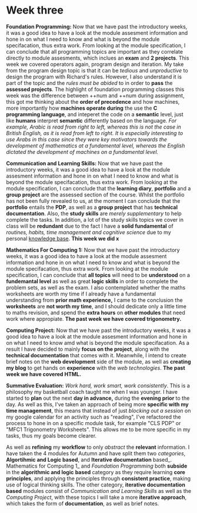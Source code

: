 # Week three

**Foundation Programming:** Now that we have past the introductory weeks, it was a good idea to have a look at the module assesment information and hone in on what I need to know and what is beyond the module specifacation, thus extra work. From looking at the module specification, I can conclude that all programming topics are important as they correlate directly to module assesments, which inclues an **exam** and **2 projects**. This week we covered operators again, program design and iteration. My take from the program design topic is that it can be _tedious_ and _unproductive_ to design the program with Richard's rules. However, I also understand it is part of the topic and the _rules must be abided_ to in order to **pass** the **assessed projects**. The highlight of foundation programming classes this week was the difference between ++num and ++num during assignment, this got me thinking about the **order of precedence** and how machines, more importantly how **machines operate during** the use the **C programming language**, and inteperet the code on a **semantic** level, just like **humans** interpret **semantic** differently based on the language. _For example, Arabic is read from right to left, whereas this is not the case in British English, as it is read from left to right. It is especially interesting to use Arabs in this case since they were key motivators towards the development of mathematics at a fundamental level, whereas the English dictated the development of machines on a fundamental level._

**Communication and Learning Skills:** Now that we have past the introductory weeks, it was a good idea to have a look at the module assesment information and hone in on what I need to know and what is beyond the module specifacation, thus extra work. From looking at the module specification, I can conclude that the **learning diary**, **portfolio** and a **group project** are the assessed section of the course. Whilst the portfolio has not been fully revealed to us, at the moment I can conclude that the **portfolio** entails the **PDP**, as well as a **group project** that has **technical documentation**. Also, the **study skills** are _merely supplementary_ to help complete the tasks. In addition, a lot of the study skills topics we cover in class will be **redundant** due to the fact I have a **solid fundamental** of _routines, habits, time management and cognitive science_ due to my personal [knowledge base](https://app.gitbook.com/@adnanquisar/s/wiki/categories-of-life). **This week we did x**

**Mathematics For Computing 1:** Now that we have past the introductory weeks, it was a good idea to have a look at the module assesment information and hone in on what I need to know and what is beyond the module specifacation, thus extra work. From looking at the module specification, I can conclude that **all topics** will need to be **understood** on a **fundemantal level** as well as great **logic skills** in order to complete the problem sets, as well as the exam. I also contemplated whether the maths worksheets are worth my time if I already have a fundamental understanding from **prior math experience,** I came to the conclusion the **worksheets** are **not worth my time**, and I should dedicate only a little time to maths revision, and spend the **extra hours** on **other modules** that need work where appropiate. **The past week we have covered trigonometry.**

**Computing Project:** Now that we have past the introductory weeks, it was a good idea to have a look at the module assesment information and hone in on what I need to know amd what is beyond the module specifacation. As a result I have decided to mainly **focus on the project**, along with the **technical documentation** that comes with it. Meanwhile, I intend to create brief notes on the **web development** side of the module, as well as **creating my blog** to get hands on **experience** with the _web technologies_. **The past week we have covered HTML.**

**Summative Evaluation:** _Work hard, work smart, work consistently_. This is a philosophy my basketball coach taught me when I was younger. I have started to **plan** out the next **day in advance,** during the **evening prior** to the day. As well as this, I've taken an approach of being more **specific with my time management**, this means that instead of just _blocking out a session_ on my google calendar for an activity such as "reading", I've refactored the process to hone in on a specific module task, for example "CLS PDP" or "MFC1 Trigonometry Worksheets". This allows me to be more specific in my tasks, thus my goals become clearer.

As well as **refining** my **workflow** to only _abstract_ the **relevant** information. I have taken the 4 modules for Autumn and have split them two _categories_, **Algortihmic and Logic based**, and **Iterative documentation** based_. Mathematics for Computing 1_ and _Foundation Programming_ both **subside** in the **algorithmic and logic** **based** category as they require learning **core principles**, and applying the principles through **consistent practice**, making use of logical thinking skills. The other category, **iterative documentation based** modules consist of _Communication and Learning Skills_ as well as the _Computing Project_, with these topics I will take a more **iterative approach**, which takes the form of **documentation**, as well as brief notes.

